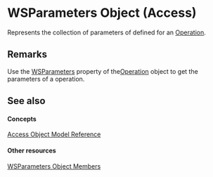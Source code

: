 
# WSParameters Object (Access)

Represents the collection of parameters of defined for an [Operation](77ca8bb2-b70b-6b4e-7f2a-195759d3668b.md).


## Remarks

Use the [WSParameters](aa8a8164-d13f-a5c5-5f19-2aea0d76069d.md) property of the[Operation](77ca8bb2-b70b-6b4e-7f2a-195759d3668b.md) object to get the parameters of a operation.


## See also


#### Concepts


[Access Object Model Reference](2de134a4-6c5c-d2a3-8377-f4dd973ba650.md)
#### Other resources


[WSParameters Object Members](5f279475-4de9-5c0f-8a51-1d41d9be33a7.md)
